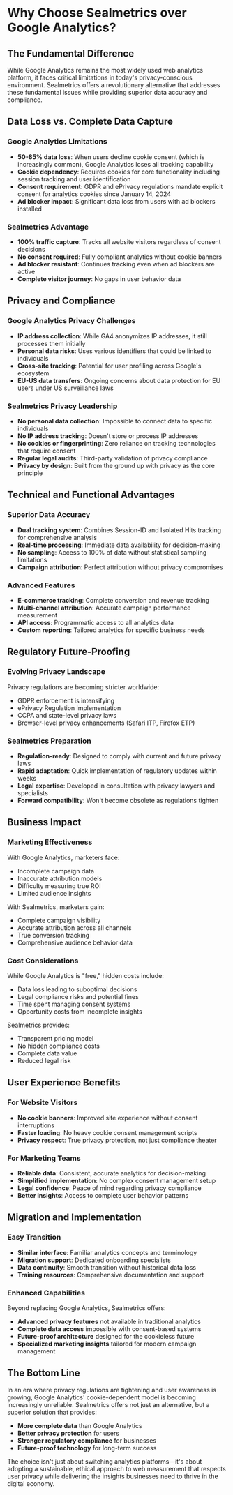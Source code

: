 # Why Choose Sealmetrics over Google Analytics?

## The Fundamental Difference

While Google Analytics remains the most widely used web analytics platform, it faces critical limitations in today's privacy-conscious environment. Sealmetrics offers a revolutionary alternative that addresses these fundamental issues while providing superior data accuracy and compliance.

## Data Loss vs. Complete Data Capture

### Google Analytics Limitations
- **50-85% data loss**: When users decline cookie consent (which is increasingly common), Google Analytics loses all tracking capability
- **Cookie dependency**: Requires cookies for core functionality including session tracking and user identification
- **Consent requirement**: GDPR and ePrivacy regulations mandate explicit consent for analytics cookies since January 14, 2024
- **Ad blocker impact**: Significant data loss from users with ad blockers installed

### Sealmetrics Advantage
- **100% traffic capture**: Tracks all website visitors regardless of consent decisions
- **No consent required**: Fully compliant analytics without cookie banners
- **Ad blocker resistant**: Continues tracking even when ad blockers are active
- **Complete visitor journey**: No gaps in user behavior data

## Privacy and Compliance

### Google Analytics Privacy Challenges
- **IP address collection**: While GA4 anonymizes IP addresses, it still processes them initially
- **Personal data risks**: Uses various identifiers that could be linked to individuals
- **Cross-site tracking**: Potential for user profiling across Google's ecosystem
- **EU-US data transfers**: Ongoing concerns about data protection for EU users under US surveillance laws

### Sealmetrics Privacy Leadership
- **No personal data collection**: Impossible to connect data to specific individuals
- **No IP address tracking**: Doesn't store or process IP addresses
- **No cookies or fingerprinting**: Zero reliance on tracking technologies that require consent
- **Regular legal audits**: Third-party validation of privacy compliance
- **Privacy by design**: Built from the ground up with privacy as the core principle

## Technical and Functional Advantages

### Superior Data Accuracy
- **Dual tracking system**: Combines Session-ID and Isolated Hits tracking for comprehensive analysis
- **Real-time processing**: Immediate data availability for decision-making
- **No sampling**: Access to 100% of data without statistical sampling limitations
- **Campaign attribution**: Perfect attribution without privacy compromises

### Advanced Features
- **E-commerce tracking**: Complete conversion and revenue tracking
- **Multi-channel attribution**: Accurate campaign performance measurement
- **API access**: Programmatic access to all analytics data
- **Custom reporting**: Tailored analytics for specific business needs

## Regulatory Future-Proofing

### Evolving Privacy Landscape
Privacy regulations are becoming stricter worldwide:
- GDPR enforcement is intensifying
- ePrivacy Regulation implementation
- CCPA and state-level privacy laws
- Browser-level privacy enhancements (Safari ITP, Firefox ETP)

### Sealmetrics Preparation
- **Regulation-ready**: Designed to comply with current and future privacy laws
- **Rapid adaptation**: Quick implementation of regulatory updates within weeks
- **Legal expertise**: Developed in consultation with privacy lawyers and specialists
- **Forward compatibility**: Won't become obsolete as regulations tighten

## Business Impact

### Marketing Effectiveness
With Google Analytics, marketers face:
- Incomplete campaign data
- Inaccurate attribution models  
- Difficulty measuring true ROI
- Limited audience insights

With Sealmetrics, marketers gain:
- Complete campaign visibility
- Accurate attribution across all channels
- True conversion tracking
- Comprehensive audience behavior data

### Cost Considerations
While Google Analytics is "free," hidden costs include:
- Data loss leading to suboptimal decisions
- Legal compliance risks and potential fines
- Time spent managing consent systems
- Opportunity costs from incomplete insights

Sealmetrics provides:
- Transparent pricing model
- No hidden compliance costs
- Complete data value
- Reduced legal risk

## User Experience Benefits

### For Website Visitors
- **No cookie banners**: Improved site experience without consent interruptions
- **Faster loading**: No heavy cookie consent management scripts
- **Privacy respect**: True privacy protection, not just compliance theater

### For Marketing Teams
- **Reliable data**: Consistent, accurate analytics for decision-making
- **Simplified implementation**: No complex consent management setup
- **Legal confidence**: Peace of mind regarding privacy compliance
- **Better insights**: Access to complete user behavior patterns

## Migration and Implementation

### Easy Transition
- **Similar interface**: Familiar analytics concepts and terminology
- **Migration support**: Dedicated onboarding specialists
- **Data continuity**: Smooth transition without historical data loss
- **Training resources**: Comprehensive documentation and support

### Enhanced Capabilities
Beyond replacing Google Analytics, Sealmetrics offers:
- **Advanced privacy features** not available in traditional analytics
- **Complete data access** impossible with consent-based systems
- **Future-proof architecture** designed for the cookieless future
- **Specialized marketing insights** tailored for modern campaign management

## The Bottom Line

In an era where privacy regulations are tightening and user awareness is growing, Google Analytics' cookie-dependent model is becoming increasingly unreliable. Sealmetrics offers not just an alternative, but a superior solution that provides:

- **More complete data** than Google Analytics
- **Better privacy protection** for users
- **Stronger regulatory compliance** for businesses
- **Future-proof technology** for long-term success

The choice isn't just about switching analytics platforms—it's about adopting a sustainable, ethical approach to web measurement that respects user privacy while delivering the insights businesses need to thrive in the digital economy.